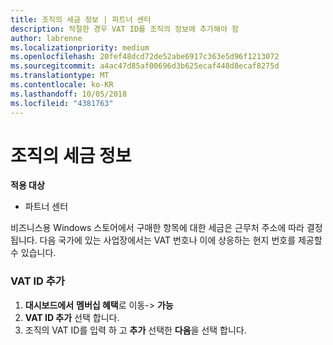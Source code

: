 ```yaml
---
title: 조직의 세금 정보 | 파트너 센터
description: 적절한 경우 VAT ID를 조직의 정보에 추가해야 함
author: labrenne
ms.localizationpriority: medium
ms.openlocfilehash: 20fef48dcd72de52abe6917c363e5d96f1213072
ms.sourcegitcommit: a4ac47d85af00696d3b625ecaf448d8ecaf8275d
ms.translationtype: MT
ms.contentlocale: ko-KR
ms.lasthandoff: 10/05/2018
ms.locfileid: "4381763"
---
```

# <a name="organization-tax-information"></a>조직의 세금 정보

**적용 대상**

-  파트너 센터

비즈니스용 Windows 스토어에서 구매한 항목에 대한 세금은 근무처 주소에 따라 결정됩니다. 다음 국가에 있는 사업장에서는 VAT 번호나 이에 상응하는 현지 번호를 제공할 수 있습니다.

### <a name="add-your-vat-id"></a>VAT ID 추가

1.  **대시보드에서** **멤버십 혜택**로 이동-> **가능**
2.  **VAT ID 추가** 선택 합니다.
3.  조직의 VAT ID를 입력 하 고 **추가** 선택한 **다음**을 선택 합니다.





 



